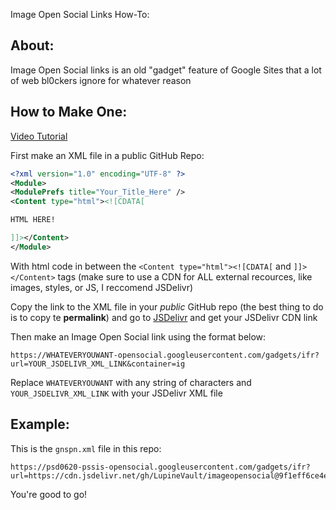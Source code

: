 Image Open Social Links How-To:

## About:
Image Open Social links is an old "gadget" feature of Google Sites that a lot  of web bl0ckers ignore for whatever reason


## How to Make One:

[Video Tutorial](https://youtu.be/52dn2tt5Lhg)

First make an XML file in a public GitHub Repo:
```xml
<?xml version="1.0" encoding="UTF-8" ?>
<Module>
<ModulePrefs title="Your_Title_Here" />
<Content type="html"><![CDATA[

HTML HERE!

]]></Content>
</Module>
```

With html code in between the `<Content type="html"><![CDATA[` and `]]></Content>` tags (make sure to use a CDN for ALL external recources, like images, styles, or JS, I reccomend JSDelivr)

Copy the link to the XML file in your *public* GitHub repo (the best thing to do is to copy te __permalink__) and go to [JSDelivr](https://www.jsdelivr.com/github) and get your JSDelivr CDN link

Then make an Image Open Social link using the format below:

`https://WHATEVERYOUWANT-opensocial.googleusercontent.com/gadgets/ifr?url=YOUR_JSDELIVR_XML_LINK&container=ig`

Replace `WHATEVERYOUWANT` with any string of characters and `YOUR_JSDELIVR_XML_LINK` with your JSDelivr XML file

## Example:
This is the `gnspn.xml` file in this repo:
```url
https://psd0620-pssis-opensocial.googleusercontent.com/gadgets/ifr?url=https://cdn.jsdelivr.net/gh/LupineVault/imageopensocial@9f1eff6ce4e7a418ad4783259673b2e9b71aca19/gnspn.xml&container=ig
```

You're good to go!
